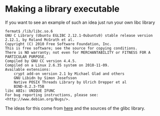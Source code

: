 # Making a library executable

If you want to see an example of such an idea just run your own libc library

```text
fermat$ /lib/libc.so.6
GNU C Library (Ubuntu EGLIBC 2.12.1-0ubuntu9) stable release version 2.12.1, by Roland McGrath et al.
Copyright (C) 2010 Free Software Foundation, Inc.
This is free software; see the source for copying conditions.
There is NO warranty; not even for MERCHANTABILITY or FITNESS FOR A
PARTICULAR PURPOSE.
Compiled by GNU CC version 4.4.5.
Compiled on a Linux 2.6.35 system on 2010-11-09.
Available extensions:
    crypt add-on version 2.1 by Michael Glad and others
    GNU Libidn by Simon Josefsson
    Native POSIX Threads Library by Ulrich Drepper et al
    BIND-8.2.3-T5B
libc ABIs: UNIQUE IFUNC
For bug reporting instructions, please see:
<http://www.debian.org/Bugs/>.
```

The ideas for this come from
[here](http://gcc.gnu.org/ml/gcc-help/2003-07/msg00232.html)
and the sources of the glibc library.
